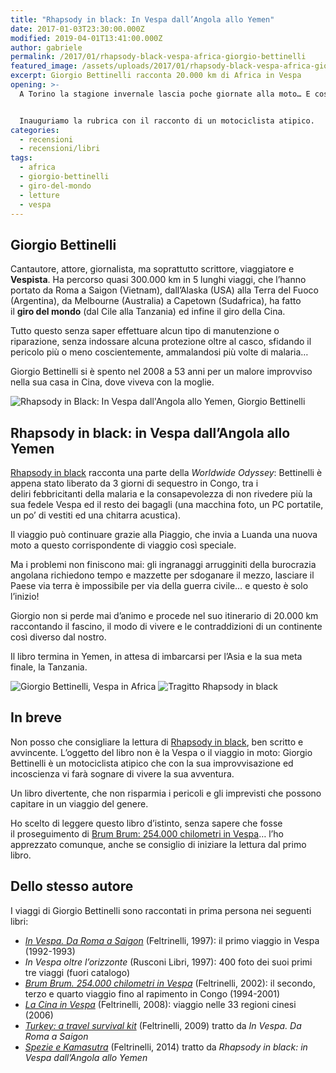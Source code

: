 ```yaml
---
title: "Rhapsody in black: In Vespa dall’Angola allo Yemen"
date: 2017-01-03T23:30:00.000Z
modified: 2019-04-01T13:41:00.000Z
author: gabriele
permalink: /2017/01/rhapsody-black-vespa-africa-giorgio-bettinelli
featured_image: /assets/uploads/2017/01/rhapsody-black-vespa-africa-giorgio-bettinelli/featured_image.jpg
excerpt: Giorgio Bettinelli racconta 20.000 km di Africa in Vespa
opening: >-
  A Torino la stagione invernale lascia poche giornate alla moto… E così, un po’ per organizzare il nostro [#MaroccoInMoto](/categoria/viaggi/marocco), un po’ per sognare a due ruote, mi sono procurato qualche libro di viaggio.


  Inauguriamo la rubrica con il racconto di un motociclista atipico.
categories:
  - recensioni
  - recensioni/libri
tags:
  - africa
  - giorgio-bettinelli
  - giro-del-mondo
  - letture
  - vespa
---
```


## Giorgio Bettinelli

Cantautore, attore, giornalista, ma soprattutto scrittore, viaggiatore e **Vespista**. Ha percorso quasi 300.000 km in 5 lunghi viaggi, che l’hanno portato da Roma a Saigon (Vietnam), dall’Alaska (USA) alla Terra del Fuoco (Argentina), da Melbourne (Australia) a Capetown (Sudafrica), ha fatto il **giro del mondo** (dal Cile alla Tanzania) ed infine il giro della Cina.

Tutto questo senza saper effettuare alcun tipo di manutenzione o riparazione, senza indossare alcuna protezione oltre al casco, sfidando il pericolo più o meno coscientemente, ammalandosi più volte di malaria…

Giorgio Bettinelli si è spento nel 2008 a 53 anni per un malore improvviso nella sua casa in Cina, dove viveva con la moglie.

![Rhapsody in Black: In Vespa dall'Angola allo Yemen, Giorgio Bettinelli](/assets/uploads/2017/01/rhapsody-black-vespa-africa-giorgio-bettinelli/giorgio-bettinelli-rhapsody-in-black-cover.jpg "Bettinelli G., Rhapsody in Black: In Vespa dall’Angola allo Yemen, Feltrinelli, 2007, ISBN 9788807819742")

## Rhapsody in black: in Vespa dall’Angola allo Yemen

[Rhapsody in black](https://amzn.to/2KhqquB) racconta una parte della *Worldwide Odyssey*: Bettinelli è appena stato liberato da 3 giorni di sequestro in Congo, tra i deliri febbricitanti della malaria e la consapevolezza di non rivedere più la sua fedele Vespa ed il resto dei bagagli (una macchina foto, un PC portatile, un po’ di vestiti ed una chitarra acustica).

Il viaggio può continuare grazie alla Piaggio, che invia a Luanda una nuova moto a questo corrispondente di viaggio così speciale.

Ma i problemi non finiscono mai: gli ingranaggi arrugginiti della burocrazia angolana richiedono tempo e mazzette per sdoganare il mezzo, lasciare il Paese via terra è impossibile per via della guerra civile… e questo è solo l’inizio!

Giorgio non si perde mai d’animo e procede nel suo itinerario di 20.000 km raccontando il fascino, il modo di vivere e le contraddizioni di un continente così diverso dal nostro.

Il libro termina in Yemen, in attesa di imbarcarsi per l’Asia e la sua meta finale, la Tanzania.

![Giorgio Bettinelli, Vespa in Africa](/assets/uploads/2017/01/rhapsody-black-vespa-africa-giorgio-bettinelli/giorgio-bettinelli-africa.jpg "Giorgio Bettinelli in Africa con una delle 4 Vespa che l’hanno accompagnato intorno al mondo")
![Tragitto Rhapsody in black](/assets/uploads/2017/01/rhapsody-black-vespa-africa-giorgio-bettinelli/bettinelli-percorso-africa.jpg "Il tragitto percorso in Vespa tra le pagine di Rhapsody in black")

## In breve

Non posso che consigliare la lettura di [Rhapsody in black](https://amzn.to/2KhqquB), ben scritto e avvincente. L’oggetto del libro non è la Vespa o il viaggio in moto: Giorgio Bettinelli è un motociclista atipico che con la sua improvvisazione ed incoscienza vi farà sognare di vivere la sua avventura.

Un libro divertente, che non risparmia i pericoli e gli imprevisti che possono capitare in un viaggio del genere.

Ho scelto di leggere questo libro d’istinto, senza sapere che fosse il proseguimento di [Brum Brum: 254.000 chilometri in Vespa](http://amzn.to/2j6ntkZ)… l’ho apprezzato comunque, anche se consiglio di iniziare la lettura dal primo libro.

## Dello stesso autore

I viaggi di Giorgio Bettinelli sono raccontati in prima persona nei seguenti libri:

- [_In Vespa. Da Roma a Saigon_](http://amzn.to/2iAOTMR) (Feltrinelli, 1997): il primo viaggio in Vespa (1992-1993)
- _In Vespa oltre l’orizzonte_ (Rusconi Libri, 1997): 400 foto dei suoi primi tre viaggi (fuori catalogo)
- [_Brum Brum. 254.000 chilometri in Vespa_](http://amzn.to/2j6ntkZ) (Feltrinelli, 2002): il secondo, terzo e quarto viaggio fino al rapimento in Congo (1994-2001)
- _[La Cina in Vespa](http://amzn.to/2j6te2j)_ (Feltrinelli, 2008): viaggio nelle 33 regioni cinesi (2006)
- _[Turkey: a travel survival kit](http://amzn.to/2hPVR1X)_ (Feltrinelli, 2009) tratto da _In Vespa. Da Roma a Saigon_
- [_Spezie e Kamasutra_](http://amzn.to/2j6mO39) (Feltrinelli, 2014) tratto da _Rhapsody in black: in Vespa dall’Angola allo Yemen_
